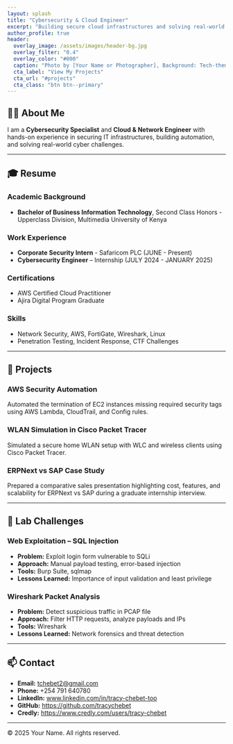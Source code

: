 ```yaml
---
layout: splash
title: "Cybersecurity & Cloud Engineer"
excerpt: "Building secure cloud infrastructures and solving real-world cyber challenges."
author_profile: true
header:
  overlay_image: /assets/images/header-bg.jpg
  overlay_filter: "0.4"
  overlay_color: "#000"
  caption: "Photo by [Your Name or Photographer], Background: Tech-themed"
  cta_label: "View My Projects"
  cta_url: "#projects"
  cta_class: "btn btn--primary"
---
```


## 👨‍💻 About Me

I am a **Cybersecurity Specialist** and **Cloud & Network Engineer** with hands-on experience in securing IT infrastructures, building automation, and solving real-world cyber challenges.

---

## 🎓 Resume

### Academic Background
- **Bachelor of Business Information Technology**, Second Class Honors - Upperclass Division, Multimedia University of Kenya

### Work Experience
- **Corporate Security Intern** - Safaricom PLC (JUNE - Present)
- **Cybersecurity Engineer** – Internship (JULY 2024 - JANUARY 2025)  

### Certifications
- AWS Certified Cloud Practitioner    
- Ajira Digital Program Graduate

### Skills
- Network Security, AWS, FortiGate, Wireshark, Linux  
- Penetration Testing, Incident Response, CTF Challenges

---

## 🚀 Projects

### **AWS Security Automation**
Automated the termination of EC2 instances missing required security tags using AWS Lambda, CloudTrail, and Config rules.

### **WLAN Simulation in Cisco Packet Tracer**
Simulated a secure home WLAN setup with WLC and wireless clients using Cisco Packet Tracer.

### **ERPNext vs SAP Case Study**
Prepared a comparative sales presentation highlighting cost, features, and scalability for ERPNext vs SAP during a graduate internship interview.

---

## 🧪 Lab Challenges

### **Web Exploitation – SQL Injection**
- **Problem:** Exploit login form vulnerable to SQLi  
- **Approach:** Manual payload testing, error-based injection  
- **Tools:** Burp Suite, sqlmap  
- **Lessons Learned:** Importance of input validation and least privilege

### **Wireshark Packet Analysis**
- **Problem:** Detect suspicious traffic in PCAP file  
- **Approach:** Filter HTTP requests, analyze payloads and IPs  
- **Tools:** Wireshark  
- **Lessons Learned:** Network forensics and threat detection

---

## 📫 Contact

- **Email:** tchebet2@gmail.com  
- **Phone:** +254 791 640780  
- **LinkedIn:** www.linkedin.com/in/tracy-chebet-too 
- **GitHub:** https://github.com/tracychebet
- **Credly:** https://www.credly.com/users/tracy-chebet

---

© 2025 Your Name. All rights reserved.
